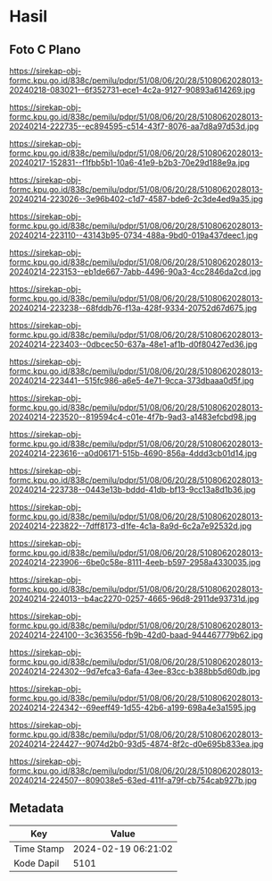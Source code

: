 # Hasil

## Foto C Plano

https://sirekap-obj-formc.kpu.go.id/838c/pemilu/pdpr/51/08/06/20/28/5108062028013-20240218-083021--6f352731-ece1-4c2a-9127-90893a614269.jpg

https://sirekap-obj-formc.kpu.go.id/838c/pemilu/pdpr/51/08/06/20/28/5108062028013-20240214-222735--ec894595-c514-43f7-8076-aa7d8a97d53d.jpg

https://sirekap-obj-formc.kpu.go.id/838c/pemilu/pdpr/51/08/06/20/28/5108062028013-20240217-152831--f1fbb5b1-10a6-41e9-b2b3-70e29d188e9a.jpg

https://sirekap-obj-formc.kpu.go.id/838c/pemilu/pdpr/51/08/06/20/28/5108062028013-20240214-223026--3e96b402-c1d7-4587-bde6-2c3de4ed9a35.jpg

https://sirekap-obj-formc.kpu.go.id/838c/pemilu/pdpr/51/08/06/20/28/5108062028013-20240214-223110--43143b95-0734-488a-9bd0-019a437deec1.jpg

https://sirekap-obj-formc.kpu.go.id/838c/pemilu/pdpr/51/08/06/20/28/5108062028013-20240214-223153--eb1de667-7abb-4496-90a3-4cc2846da2cd.jpg

https://sirekap-obj-formc.kpu.go.id/838c/pemilu/pdpr/51/08/06/20/28/5108062028013-20240214-223238--68fddb76-f13a-428f-9334-20752d67d675.jpg

https://sirekap-obj-formc.kpu.go.id/838c/pemilu/pdpr/51/08/06/20/28/5108062028013-20240214-223403--0dbcec50-637a-48e1-af1b-d0f80427ed36.jpg

https://sirekap-obj-formc.kpu.go.id/838c/pemilu/pdpr/51/08/06/20/28/5108062028013-20240214-223441--515fc986-a6e5-4e71-9cca-373dbaaa0d5f.jpg

https://sirekap-obj-formc.kpu.go.id/838c/pemilu/pdpr/51/08/06/20/28/5108062028013-20240214-223520--819594c4-c01e-4f7b-9ad3-a1483efcbd98.jpg

https://sirekap-obj-formc.kpu.go.id/838c/pemilu/pdpr/51/08/06/20/28/5108062028013-20240214-223616--a0d06171-515b-4690-856a-4ddd3cb01d14.jpg

https://sirekap-obj-formc.kpu.go.id/838c/pemilu/pdpr/51/08/06/20/28/5108062028013-20240214-223738--0443e13b-bddd-41db-bf13-9cc13a8d1b36.jpg

https://sirekap-obj-formc.kpu.go.id/838c/pemilu/pdpr/51/08/06/20/28/5108062028013-20240214-223822--7dff8173-d1fe-4c1a-8a9d-6c2a7e92532d.jpg

https://sirekap-obj-formc.kpu.go.id/838c/pemilu/pdpr/51/08/06/20/28/5108062028013-20240214-223906--6be0c58e-8111-4eeb-b597-2958a4330035.jpg

https://sirekap-obj-formc.kpu.go.id/838c/pemilu/pdpr/51/08/06/20/28/5108062028013-20240214-224013--b4ac2270-0257-4665-96d8-2911de93731d.jpg

https://sirekap-obj-formc.kpu.go.id/838c/pemilu/pdpr/51/08/06/20/28/5108062028013-20240214-224100--3c363556-fb9b-42d0-baad-944467779b62.jpg

https://sirekap-obj-formc.kpu.go.id/838c/pemilu/pdpr/51/08/06/20/28/5108062028013-20240214-224302--9d7efca3-6afa-43ee-83cc-b388bb5d60db.jpg

https://sirekap-obj-formc.kpu.go.id/838c/pemilu/pdpr/51/08/06/20/28/5108062028013-20240214-224342--69eeff49-1d55-42b6-a199-698a4e3a1595.jpg

https://sirekap-obj-formc.kpu.go.id/838c/pemilu/pdpr/51/08/06/20/28/5108062028013-20240214-224427--9074d2b0-93d5-4874-8f2c-d0e695b833ea.jpg

https://sirekap-obj-formc.kpu.go.id/838c/pemilu/pdpr/51/08/06/20/28/5108062028013-20240214-224507--809038e5-63ed-411f-a79f-cb754cab927b.jpg


## Metadata

| Key        | Value               |
| ---------- | ------------------- |
| Time Stamp | 2024-02-19 06:21:02 |
| Kode Dapil | 5101                |



